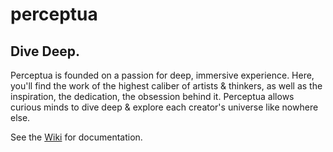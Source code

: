 # perceptua

## Dive Deep.

Perceptua is founded on a passion for deep, immersive experience. Here, you'll find the work of the highest caliber of artists & thinkers, as well as the inspiration, the dedication, the obsession behind it. Perceptua allows curious minds to dive deep & explore each creator's universe like nowhere else.

See the [Wiki](https://github.com/aherkel09/perceptua/wiki) for documentation.
